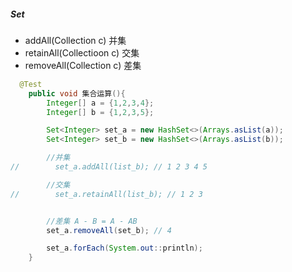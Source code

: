##### Set

- addAll(Collection c) 并集
- retainAll(Collectioon c)  交集
- removeAll(Collection c) 差集

```java
  @Test
    public void 集合运算(){
        Integer[] a = {1,2,3,4};
        Integer[] b = {1,2,3,5};

        Set<Integer> set_a = new HashSet<>(Arrays.asList(a));
        Set<Integer> set_b = new HashSet<>(Arrays.asList(b));

        //并集
//        set_a.addAll(list_b); // 1 2 3 4 5

        //交集
//        set_a.retainAll(list_b); // 1 2 3


        //差集 A - B = A - AB
        set_a.removeAll(set_b); // 4

        set_a.forEach(System.out::println);
    }

```

